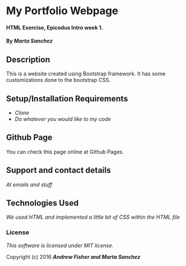 # My Portfolio Webpage 

#### HTML Exercise, Epicodus Intro week 1. 

#### By _**Marta Sanchez**_

## Description

This is a website created using Bootstrap framework. It has some customizations done to the bootstrap CSS. 

## Setup/Installation Requirements

* _Clone_
* _Do whatever you would like to my code_


## Github Page

You can check this page online at Github Pages. 

## Support and contact details

_At emails and stuff_

## Technologies Used

_We used HTML and implemented a little bit of CSS within the HTML file_

### License

*This software is licensed under MIT license.*

Copyright (c) 2016 **_Andrew Fisher and Marta Sanchez_**
